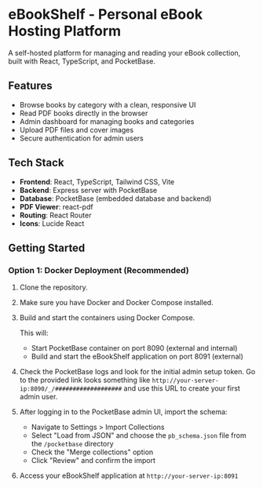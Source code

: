 # eBookShelf - Personal eBook Hosting Platform

A self-hosted platform for managing and reading your eBook collection, built with React, TypeScript, and PocketBase.

## Features

- Browse books by category with a clean, responsive UI
- Read PDF books directly in the browser
- Admin dashboard for managing books and categories
- Upload PDF files and cover images
- Secure authentication for admin users

## Tech Stack

- **Frontend**: React, TypeScript, Tailwind CSS, Vite
- **Backend**: Express server with PocketBase
- **Database**: PocketBase (embedded database and backend)
- **PDF Viewer**: react-pdf
- **Routing**: React Router
- **Icons**: Lucide React

## Getting Started

### Option 1: Docker Deployment (Recommended)

1. Clone the repository.
2. Make sure you have Docker and Docker Compose installed.
3. Build and start the containers using Docker Compose.

   This will:
   - Start PocketBase container on port 8090 (external and internal)
   - Build and start the eBookShelf application on port 8091 (external)

4. Check the PocketBase logs and look for the initial admin setup token. Go to the provided link looks something like `http://your-server-ip:8090/_/###################` and use this URL to create your first admin user.
5. After logging in to the PocketBase admin UI, import the schema:
   - Navigate to Settings > Import Collections
   - Select "Load from JSON" and choose the `pb_schema.json` file from the `/pocketbase` directory
   - Check the "Merge collections" option
   - Click "Review" and confirm the import

6. Access your eBookShelf application at `http://your-server-ip:8091`